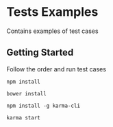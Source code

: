 # Tests Examples

Contains examples of test cases


## Getting Started

 Follow the order and run test cases 
 
 ```
 npm install
 ```
 
 ```
 bower install
 ```
 
 ```
 npm install -g karma-cli
 ```
 
 ```
 karma start
 ```
 
